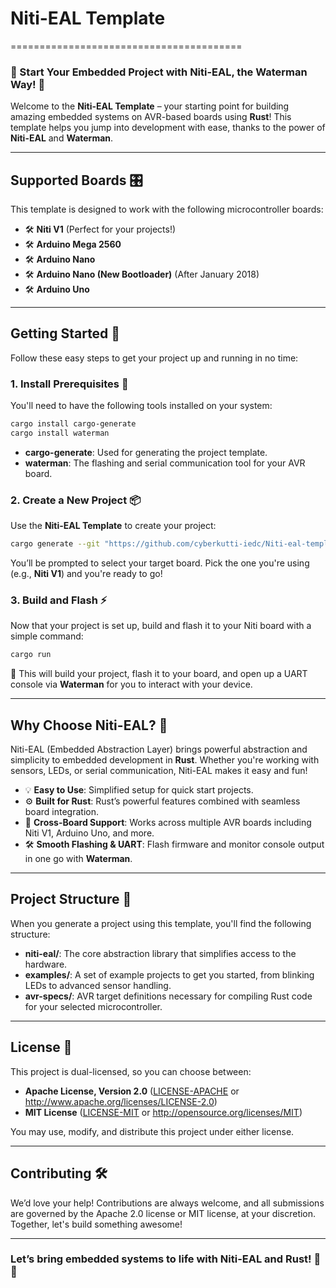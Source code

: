 # Niti-EAL Template  
========================================

### 🚀 Start Your Embedded Project with Niti-EAL, the Waterman Way! 🚀

Welcome to the **Niti-EAL Template** – your starting point for building amazing embedded systems on AVR-based boards using **Rust**! This template helps you jump into development with ease, thanks to the power of **Niti-EAL** and **Waterman**.

---

## Supported Boards 🎛️

This template is designed to work with the following microcontroller boards:

- 🛠️ **Niti V1** (Perfect for your projects!)
- 🛠️ **Arduino Mega 2560**
- 🛠️ **Arduino Nano**
- 🛠️ **Arduino Nano (New Bootloader)** (After January 2018)
- 🛠️ **Arduino Uno**

---

## Getting Started 🏁

Follow these easy steps to get your project up and running in no time:

### 1. Install Prerequisites 🔧

You'll need to have the following tools installed on your system:

```bash
cargo install cargo-generate
cargo install waterman
```

- **cargo-generate**: Used for generating the project template.
- **waterman**: The flashing and serial communication tool for your AVR board.

### 2. Create a New Project 📦

Use the **Niti-EAL Template** to create your project:

```bash
cargo generate --git "https://github.com/cyberkutti-iedc/Niti-eal-template.git"
```

You’ll be prompted to select your target board. Pick the one you're using (e.g., **Niti V1**) and you're ready to go!

### 3. Build and Flash ⚡

Now that your project is set up, build and flash it to your Niti board with a simple command:

```bash
cargo run
```

🔄 This will build your project, flash it to your board, and open up a UART console via **Waterman** for you to interact with your device.

---

## Why Choose Niti-EAL? 🤔

Niti-EAL (Embedded Abstraction Layer) brings powerful abstraction and simplicity to embedded development in **Rust**. Whether you're working with sensors, LEDs, or serial communication, Niti-EAL makes it easy and fun!

- 💡 **Easy to Use**: Simplified setup for quick start projects.
- ⚙️ **Built for Rust**: Rust’s powerful features combined with seamless board integration.
- 🚀 **Cross-Board Support**: Works across multiple AVR boards including Niti V1, Arduino Uno, and more.
- 🛠️ **Smooth Flashing & UART**: Flash firmware and monitor console output in one go with **Waterman**.

---

## Project Structure 📂

When you generate a project using this template, you'll find the following structure:

- **niti-eal/**: The core abstraction library that simplifies access to the hardware.
- **examples/**: A set of example projects to get you started, from blinking LEDs to advanced sensor handling.
- **avr-specs/**: AVR target definitions necessary for compiling Rust code for your selected microcontroller.

---

## License 📜

This project is dual-licensed, so you can choose between:

- **Apache License, Version 2.0** ([LICENSE-APACHE](LICENSE-APACHE) or <http://www.apache.org/licenses/LICENSE-2.0>)
- **MIT License** ([LICENSE-MIT](LICENSE-MIT) or <http://opensource.org/licenses/MIT>)

You may use, modify, and distribute this project under either license.

---

## Contributing 🛠️

We’d love your help! Contributions are always welcome, and all submissions are governed by the Apache 2.0 license or MIT license, at your discretion. Together, let's build something awesome!

---

### Let’s bring embedded systems to life with **Niti-EAL** and **Rust**! 🤖✨
```